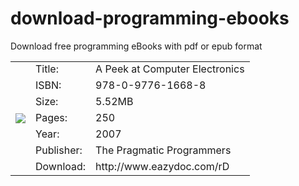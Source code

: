 download-programming-ebooks
===========================

Download free programming eBooks with pdf or epub format

<table>
    <tr>
        <td rowspan="8">
            <img src="http://it-ebooks.info/images/ebooks/1/a_peek_at_computer_electronics.jpg">
        </td>
    </tr>
    <tr>
        <td>Title:</td>
        <td>A Peek at Computer Electronics</td>
    </tr>
    <tr>
        <td>ISBN:</td>
        <td>978-0-9776-1668-8</td>
    </tr>
    <tr>
        <td>Size:</td>
        <td>5.52MB</td>
    </tr>
    <tr>
        <td>Pages:</td>
        <td>250</td>
    </tr>
    <tr>
        <td>Year:</td>
        <td>2007</td>
    </tr>
    <tr>
        <td>Publisher:</td>
        <td>The Pragmatic Programmers</td>
    </tr>
    <tr>
        <td>Download:</td>
        <td>http://www.eazydoc.com/rD</td>
    </tr>
</table>
